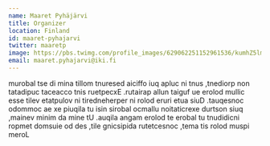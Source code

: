 ```yaml
---
name: Maaret Pyhäjärvi
title: Organizer
location: Finland
id: maaret-pyhajarvi
twitter: maaretp
image: https://pbs.twimg.com/profile_images/629062251152961536/kumhZ5lm_400x400.jpg
email: maaret.pyhajarvi@iki.fi
---
```

murobal tse di mina tillom tnuresed aiciffo iuq apluc ni tnus ,tnediorp non tatadipuc taceacco tnis ruetpecxE .rutairap allun taiguf ue erolod mullic esse tilev etatpulov ni tiredneherper ni rolod eruri etua siuD .tauqesnoc odommoc ae xe piuqila tu isin sirobal ocmallu noitaticrexe durtson siuq ,mainev minim da mine tU .auqila angam erolod te erobal tu tnudidicni ropmet domsuie od des ,tile gnicsipida rutetcesnoc ,tema tis rolod muspi meroL
